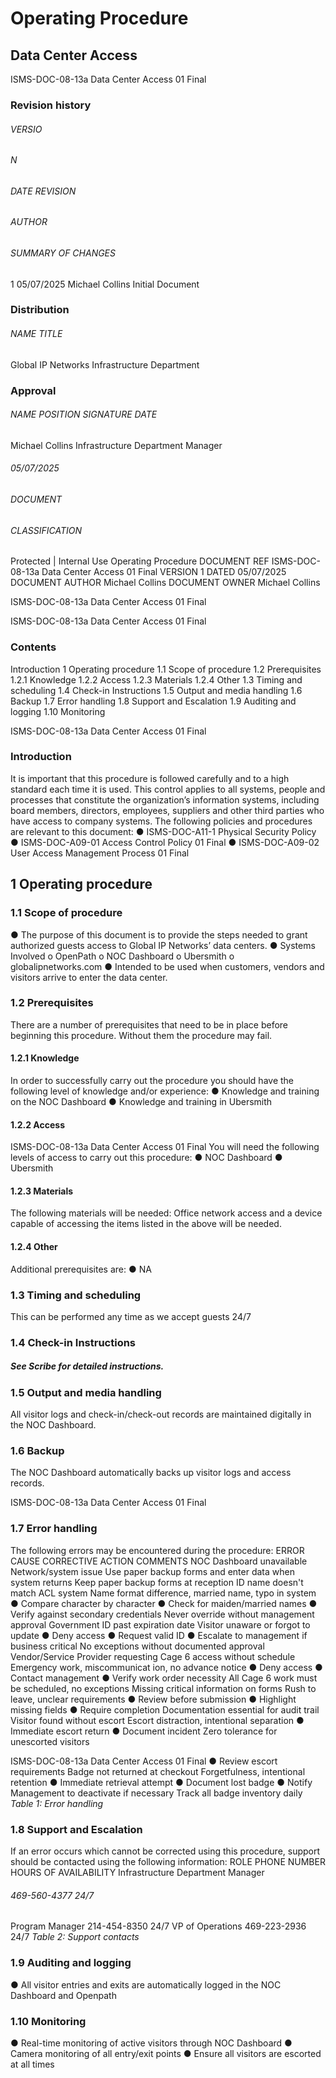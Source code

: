 # Operating Procedure 

## Data Center Access 


 ISMS-DOC-08-13a Data Center Access 01 Final 

### Revision history 

###### VERSIO 

###### N 

###### DATE REVISION 

###### AUTHOR 

###### SUMMARY OF CHANGES 

 1 05/07/2025 Michael Collins Initial Document 

### Distribution 

###### NAME TITLE 

 Global IP Networks Infrastructure Department 

### Approval 

###### NAME POSITION SIGNATURE DATE 

 Michael Collins Infrastructure Department Manager 

###### 05/07/2025 

###### DOCUMENT 

###### CLASSIFICATION 

 Protected | Internal Use Operating Procedure DOCUMENT REF ISMS-DOC-08-13a Data Center Access 01 Final VERSION 1 DATED 05/07/2025 DOCUMENT AUTHOR Michael Collins DOCUMENT OWNER Michael Collins 


ISMS-DOC-08-13a Data Center Access 01 Final 


 ISMS-DOC-08-13a Data Center Access 01 Final 

### Contents 

Introduction 1 Operating procedure 1.1 Scope of procedure 1.2 Prerequisites 1.2.1 Knowledge 1.2.2 Access 1.2.3 Materials 1.2.4 Other 1.3 Timing and scheduling 1.4 Check-in Instructions 1.5 Output and media handling 1.6 Backup 1.7 Error handling 1.8 Support and Escalation 1.9 Auditing and logging 1.10 Monitoring 


 ISMS-DOC-08-13a Data Center Access 01 Final 

### Introduction 

It is important that this procedure is followed carefully and to a high standard each time it is used. This control applies to all systems, people and processes that constitute the organization’s information systems, including board members, directors, employees, suppliers and other third parties who have access to company systems. The following policies and procedures are relevant to this document: ● ISMS-DOC-A11-1 Physical Security Policy ● ISMS-DOC-A09-01 Access Control Policy 01 Final ● ISMS-DOC-A09-02 User Access Management Process 01 Final 

## 1 Operating procedure 

### 1.1 Scope of procedure 

 ● The purpose of this document is to provide the steps needed to grant authorized guests access to Global IP Networks’ data centers. ● Systems Involved o OpenPath o NOC Dashboard o Ubersmith o globalipnetworks.com ● Intended to be used when customers, vendors and visitors arrive to enter the data center. 

### 1.2 Prerequisites 

There are a number of prerequisites that need to be in place before beginning this procedure. Without them the procedure may fail. 

#### 1.2.1 Knowledge 

In order to successfully carry out the procedure you should have the following level of knowledge and/or experience: ● Knowledge and training on the NOC Dashboard ● Knowledge and training in Ubersmith 

#### 1.2.2 Access 


ISMS-DOC-08-13a Data Center Access 01 Final You will need the following levels of access to carry out this procedure: ● NOC Dashboard ● Ubersmith 

#### 1.2.3 Materials 

The following materials will be needed: Office network access and a device capable of accessing the items listed in the above will be needed. 

#### 1.2.4 Other 

Additional prerequisites are: ● NA 

### 1.3 Timing and scheduling 

This can be performed any time as we accept guests 24/7 

### 1.4 Check-in Instructions 

##### See Scribe for detailed instructions. 

### 1.5 Output and media handling 

All visitor logs and check-in/check-out records are maintained digitally in the NOC Dashboard. 

### 1.6 Backup 

The NOC Dashboard automatically backs up visitor logs and access records. 


 ISMS-DOC-08-13a Data Center Access 01 Final 

### 1.7 Error handling 

The following errors may be encountered during the procedure: ERROR CAUSE CORRECTIVE ACTION COMMENTS NOC Dashboard unavailable Network/system issue Use paper backup forms and enter data when system returns Keep paper backup forms at reception ID name doesn't match ACL system Name format difference, married name, typo in system ● Compare character by character ● Check for maiden/married names ● Verify against secondary credentials Never override without management approval Government ID past expiration date Visitor unaware or forgot to update ● Deny access ● Request valid ID ● Escalate to management if business critical No exceptions without documented approval Vendor/Service Provider requesting Cage 6 access without schedule Emergency work, miscommunicat ion, no advance notice ● Deny access ● Contact management ● Verify work order necessity All Cage 6 work must be scheduled, no exceptions Missing critical information on forms Rush to leave, unclear requirements ● Review before submission ● Highlight missing fields ● Require completion Documentation essential for audit trail Visitor found without escort Escort distraction, intentional separation ● Immediate escort return ● Document incident Zero tolerance for unescorted visitors 


ISMS-DOC-08-13a Data Center Access 01 Final ● Review escort requirements Badge not returned at checkout Forgetfulness, intentional retention ● Immediate retrieval attempt ● Document lost badge ● Notify Management to deactivate if necessary Track all badge inventory daily _Table 1: Error handling_ 

### 1.8 Support and Escalation 

If an error occurs which cannot be corrected using this procedure, support should be contacted using the following information: ROLE PHONE NUMBER HOURS OF AVAILABILITY Infrastructure Department Manager 

###### 469-560-4377 24/7 

Program Manager 214-454-8350 24/7 VP of Operations 469-223-2936 24/7 _Table 2: Support contacts_ 

### 1.9 Auditing and logging 

 ● All visitor entries and exits are automatically logged in the NOC Dashboard and Openpath 

### 1.10 Monitoring 

 ● Real-time monitoring of active visitors through NOC Dashboard ● Camera monitoring of all entry/exit points ● Ensure all visitors are escorted at all times 



